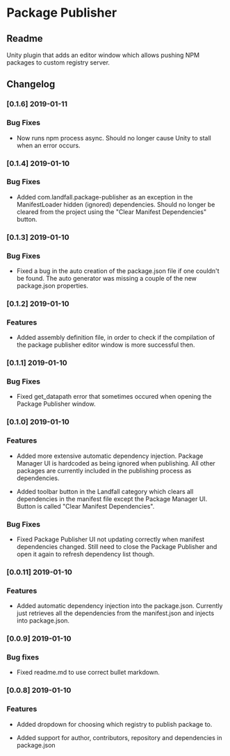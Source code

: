 # Package Publisher

## Readme

Unity plugin that adds an editor window which allows pushing NPM packages to custom registry server.

## Changelog

### [0.1.6] 2019-01-11

###  Bug Fixes

- Now runs npm process async. Should no longer cause Unity to stall when an error occurs.

### [0.1.4] 2019-01-10

### Bug Fixes

- Added com.landfall.package-publisher as an exception in the ManifestLoader hidden (ignored) dependencies. Should no longer be cleared from the project using the "Clear Manifest Dependencies" button.

### [0.1.3] 2019-01-10

### Bug Fixes

- Fixed a bug in the auto creation of the package.json file if one couldn't be found. The auto generator was missing a couple of the new package.json properties.

### [0.1.2] 2019-01-10

### Features

- Added assembly definition file, in order to check if the compilation of the package publisher editor window is more successful then.

### [0.1.1] 2019-01-10

### Bug Fixes

- Fixed get_datapath error that sometimes occured when opening the Package Publisher window.

### [0.1.0] 2019-01-10

### Features

- Added more extensive automatic dependency injection. Package Manager UI is hardcoded as being ignored when publishing. All other packages are currently included in the publishing process as dependencies.

- Added toolbar button in the Landfall category which clears all dependencies in the manifest file except the Package Manager UI. Button is called "Clear Manifest Dependencies".

### Bug Fixes

- Fixed Package Publisher UI not updating correctly when manifest dependencies changed. Still need to close the Package Publisher and open it again to refresh dependency list though.

### [0.0.11] 2019-01-10

### Features

- Added automatic dependency injection into the package.json. Currently just retrieves all the dependencies from the manifest.json and injects into package.json.

### [0.0.9] 2019-01-10

### Bug fixes

- Fixed readme.md to use correct bullet markdown.

### [0.0.8] 2019-01-10

### Features

- Added dropdown for choosing which registry to publish package to. 

- Added support for author, contributors, repository and dependencies in package.json
